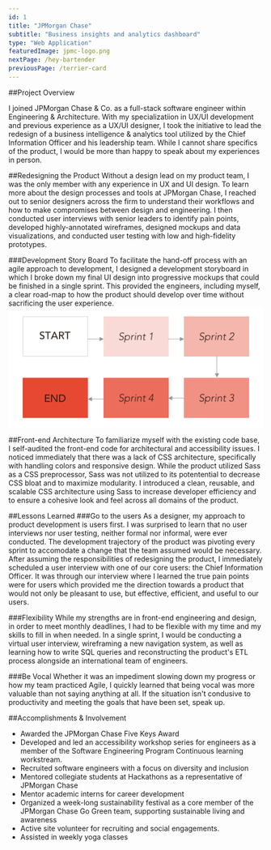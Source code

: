 ```yaml
---
id: 1
title: "JPMorgan Chase"
subtitle: "Business insights and analytics dashboard"
type: "Web Application"
featuredImage: jpmc-logo.png
nextPage: /hey-bartender
previousPage: /terrier-card
---
```



##Project Overview

I joined JPMorgan Chase & Co. as a full-stack software engineer within Engineering &amp; Architecture. With my specializatiion in UX/UI development and previous experience as a UX/UI designer, I took the initiative to lead the redesign of a business intelligence & analytics tool utilized by the Chief Information Officer and his leadership team. While I cannot share specifics of the product, I would be more than happy to speak about my experiences in person.

##Redesigning the Product
Without a design lead on my product team, I was the only member with any experience in UX and UI design. To learn more about the design processes and tools at JPMorgan Chase, I reached out to senior designers across the firm to understand their workflows and how to make compromises between design and engineering. I then conducted user interviews with senior leaders to identify pain points, developed highly-annotated wireframes, designed mockups and data visualizations, and conducted user testing with low and high-fidelity prototypes. 

###Development Story Board
To facilitate the hand-off process with an agile approach to development, I designed a development storyboard in which I broke down my final UI design into progressive mockups that could be finished in a single sprint. This provided the engineers, including myself, a clear road-map to how the product should develop over time without sacrificing the user experience.
![Storyboard Diagram](storyboard.png)

##Front-end Architecture
To familiarize myself with the existing code base, I self-audited the front-end code for architectural and accessibility issues. I noticed immediately that there was a lack of CSS architecture, specifically with handling colors and responsive design. While the product utilized Sass as a CSS preprocessor, Sass was not utilized to its potentential to decrease CSS bloat and to maximize modularity. I introduced a clean, reusable, and scalable CSS architecture using Sass to increase developer efficiency and to ensure a cohesive look and feel across all domains of the product.

##Lessons Learned
###Go to the users
As a designer, my approach to product development is users first. I was surprised to learn that no user interviews nor user testing, neither formal nor informal, were ever conducted. The development trajectory of the product was pivoting every sprint to accomodate a change that the team assumed would be necessary. After assuming the responsibilities of redesigning the product, I immediately scheduled a user interview with one of our core users: the Chief Information Officer. It was through our interview where I learned the true pain points were for users which provided me the direction towards a product that would not only be pleasant to use, but effective, efficient, and useful to our users.

###Flexibility
While my strengths are in front-end engineering and design, in order to meet monthly deadlines, I had to be flexible with my time and my skills to fill in when needed. In a single sprint, I would be conducting a virtual user interview, wireframing a new navigation system, as well as learning how to write SQL queries and reconstructing the product's ETL process alongside an international team of engineers. 

###Be Vocal
Whether it was an impediment slowing down my progress or how my team practiced Agile, I quickly learned that being vocal was more valuable than not saying anything at all. If the situation isn't condusive to productivity and meeting the goals that have been set, speak up. 

##Accomplishments &amp; Involvement
<ul>
    <li>Awarded the JPMorgan Chase Five Keys Award</li>
    <li>Developed and led an accessibility workshop series for engineers as a member of the Software Engineering Program Continuous learning workstream.</li>
    <li>Recruited software engineers with a focus on diversity and inclusion</li>
    <li>Mentored collegiate students at Hackathons as a representative of JPMorgan Chase</li>
    <li>Mentor academic interns for career development</li>
    <li>Organized a week-long sustainability festival as a core member of the JPMorgan Chase Go Green team, supporting sustainable living and awareness</li>
    <li>Active site volunteer for recruiting and social engagements.</li>
    <li>Assisted in weekly yoga classes</li>
</ul>